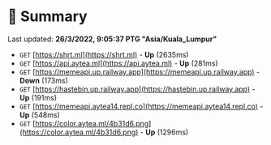 # 📖 Summary
Last updated: **26/3/2022, 9:05:37 PTG "Asia/Kuala_Lumpur"**

- `GET` [https://shrt.ml](https://shrt.ml) - **Up** (2635ms)
- `GET` [https://api.aytea.ml](https://api.aytea.ml) - **Up** (281ms)
- `GET` [https://memeapi.up.railway.app](https://memeapi.up.railway.app) - **Down** (173ms)
- `GET` [https://hastebin.up.railway.app](https://hastebin.up.railway.app) - **Up** (191ms)
- `GET` [https://memeapi.aytea14.repl.co](https://memeapi.aytea14.repl.co) - **Up** (548ms)
- `GET` [https://color.aytea.ml/4b31d6.png](https://color.aytea.ml/4b31d6.png) - **Up** (1296ms)
